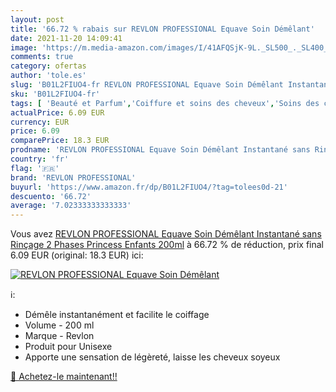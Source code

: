 ```yaml
---
layout: post
title: '66.72 % rabais sur REVLON PROFESSIONAL Equave Soin Démêlant'
date: 2021-11-20 14:09:41
image: 'https://m.media-amazon.com/images/I/41AFQSjK-9L._SL500_._SL400_.jpg'
comments: true
category: ofertas
author: 'tole.es'
slug: 'B01L2FIUO4-fr REVLON PROFESSIONAL Equave Soin Démêlant Instantané sans...'
sku: 'B01L2FIUO4-fr'
tags: [ 'Beauté et Parfum','Coiffure et soins des cheveux','Soins des cheveux','Soins et masques pour les cheveux','revlon professional', ]
actualPrice: 6.09 EUR
currency: EUR
price: 6.09
comparePrice: 18.3 EUR
prodname: 'REVLON PROFESSIONAL Equave Soin Démêlant Instantané sans Rinçage 2 Phases Princess Enfants  200ml'
country: 'fr'
flag: '🇫🇷'
brand: 'REVLON PROFESSIONAL'
buyurl: 'https://www.amazon.fr/dp/B01L2FIUO4/?tag=tolees0d-21'
descuento: '66.72'
average: '7.02333333333333'
---
```


Vous avez [REVLON PROFESSIONAL Equave Soin Démêlant Instantané sans Rinçage 2 Phases Princess Enfants  200ml](https://www.amazon.fr/dp/B01L2FIUO4/?tag=tolees0d-21)  à  66.72 % de réduction, prix final  6.09 EUR (original: 18.3 EUR) ici:

[![REVLON PROFESSIONAL Equave Soin Démêlant](https://m.media-amazon.com/images/I/41AFQSjK-9L._SL500_._SL400_.jpg)](https://www.amazon.fr/dp/B01L2FIUO4/?tag=tolees0d-21)

ℹ️:

- Démêle instantanément et facilite le coiffage
- Volume - 200 ml
- Marque - Revlon
- Produit pour Unisexe
- Apporte une sensation de légèreté, laisse les cheveux soyeux

[🛒 Achetez-le maintenant!!](https://www.amazon.fr/dp/B01L2FIUO4/?tag=tolees0d-21)
